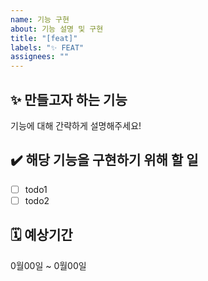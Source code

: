 ```yaml
---
name: 기능 구현
about: 기능 설명 및 구현
title: "[feat]"
labels: "✨ FEAT"
assignees: ""
---
```


## ✨ 만들고자 하는 기능

기능에 대해 간략하게 설명해주세요!

## ✔️ 해당 기능을 구현하기 위해 할 일

- [ ] todo1
- [ ] todo2

## 🗓️ 예상기간

0월00일 ~ 0월00일
